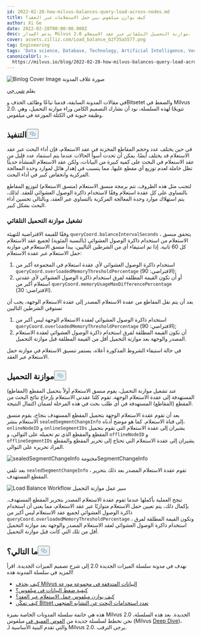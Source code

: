 ```yaml
---
id: 2022-02-28-how-milvus-balances-query-load-across-nodes.md
title: كيف يوازن ميلفوس بين حمل الاستعلامات عبر العقد؟
author: Xi Ge
date: 2022-02-28T00:00:00.000Z
desc: يدعم الإصدار Milvus 2.0 موازنة التحميل التلقائي عبر عقد الاستعلام.
cover: assets.zilliz.com/Load_balance_b2f35a5577.png
tag: Engineering
tags: 'Data science, Database, Technology, Artificial Intelligence, Vector Management'
canonicalUrl: >-
  https://milvus.io/blog/2022-02-28-how-milvus-balances-query-load-across-nodes.md
---
```

<p>
  
   <span class="img-wrapper"> <img translate="no" src="https://assets.zilliz.com/Load_balance_b2f35a5577.png" alt="Binlog Cover Image" class="doc-image" id="binlog-cover-image" />
   </span> <span class="img-wrapper"> <span>صورة غلاف المدونة</span> </span></p>
<p>بقلم <a href="https://github.com/xige-16">شي جي</a></p>
<p>في مقالات المدونة السابقة، قدمنا تباعًا وظائف الحذف وBitsetet والضغط في Milvus 2.0. تتويجًا لهذه السلسلة، نود أن نشارك التصميم الكامن وراء موازنة التحميل، وهي وظيفة حيوية في الكتلة الموزعة في ميلفوس.</p>
<h2 id="Implementation" class="common-anchor-header">التنفيذ<button data-href="#Implementation" class="anchor-icon" translate="no">
      <svg translate="no"
        aria-hidden="true"
        focusable="false"
        height="20"
        version="1.1"
        viewBox="0 0 16 16"
        width="16"
      >
        <path
          fill="#0092E4"
          fill-rule="evenodd"
          d="M4 9h1v1H4c-1.5 0-3-1.69-3-3.5S2.55 3 4 3h4c1.45 0 3 1.69 3 3.5 0 1.41-.91 2.72-2 3.25V8.59c.58-.45 1-1.27 1-2.09C10 5.22 8.98 4 8 4H4c-.98 0-2 1.22-2 2.5S3 9 4 9zm9-3h-1v1h1c1 0 2 1.22 2 2.5S13.98 12 13 12H9c-.98 0-2-1.22-2-2.5 0-.83.42-1.64 1-2.09V6.25c-1.09.53-2 1.84-2 3.25C6 11.31 7.55 13 9 13h4c1.45 0 3-1.69 3-3.5S14.5 6 13 6z"
        ></path>
      </svg>
    </button></h2><p>في حين يختلف عدد وحجم المقاطع المخزنة في عقد الاستعلام، فإن أداء البحث عبر عقد الاستعلام قد يختلف أيضًا. يمكن أن تحدث أسوأ الحالات عندما يتم استنفاد عدد قليل من عقد الاستعلام في البحث على كمية كبيرة من البيانات، ولكن عقد الاستعلام المنشأة حديثًا تظل خاملة لعدم توزيع أي مقطع عليها، مما يتسبب في إهدار هائل لموارد وحدة المعالجة المركزية وانخفاض كبير في أداء البحث.</p>
<p>لتجنب مثل هذه الظروف، تتم برمجة منسق الاستعلام (منسق الاستعلام) لتوزيع المقاطع بالتساوي على كل عقدة استعلام وفقًا لاستخدام ذاكرة الوصول العشوائي للعقد. لذلك، يتم استهلاك موارد وحدة المعالجة المركزية بالتساوي عبر العقد، وبالتالي تحسين أداء البحث بشكل كبير.</p>
<h3 id="Trigger-automatic-load-balance" class="common-anchor-header">تشغيل موازنة التحميل التلقائي</h3><p>وفقًا للقيمة الافتراضية للتهيئة <code translate="no">queryCoord.balanceIntervalSeconds</code> ، يتحقق منسق الاستعلام من استخدام ذاكرة الوصول العشوائي (بالنسبة المئوية) لجميع عقد الاستعلام كل 60 ثانية. إذا تم استيفاء أي من الشرطين التاليين، يبدأ منسق الاستعلام في موازنة حمل الاستعلام عبر عقدة الاستعلام:</p>
<ol>
<li>استخدام ذاكرة الوصول العشوائي لأي عقدة استعلام في المجموعة أكبر من <code translate="no">queryCoord.overloadedMemoryThresholdPercentage</code> (الافتراضي: 90);</li>
<li>أو أن تكون القيمة المطلقة لفرق استخدام ذاكرة الوصول العشوائي لأي عقدتي استعلام أكبر من <code translate="no">queryCoord.memoryUsageMaxDifferencePercentage</code> (الافتراضي: 30).</li>
</ol>
<p>بعد أن يتم نقل المقاطع من عقدة الاستعلام المصدر إلى عقدة الاستعلام الوجهة، يجب أن تستوفي الشرطين التاليين</p>
<ol>
<li>استخدام ذاكرة الوصول العشوائي لعقدة الاستعلام الوجهة ليس أكبر من <code translate="no">queryCoord.overloadedMemoryThresholdPercentage</code> (الافتراضي: 90);</li>
<li>أن تكون القيمة المطلقة لفرق استخدام ذاكرة الوصول العشوائي لعقدة الاستعلام المصدر والوجهة بعد موازنة التحميل أقل من القيمة المطلقة قبل موازنة التحميل.</li>
</ol>
<p>في حالة استيفاء الشروط المذكورة أعلاه، يستمر تنسيق الاستعلام في موازنة حمل الاستعلام عبر العقد.</p>
<h2 id="Load-balance" class="common-anchor-header">موازنة التحميل<button data-href="#Load-balance" class="anchor-icon" translate="no">
      <svg translate="no"
        aria-hidden="true"
        focusable="false"
        height="20"
        version="1.1"
        viewBox="0 0 16 16"
        width="16"
      >
        <path
          fill="#0092E4"
          fill-rule="evenodd"
          d="M4 9h1v1H4c-1.5 0-3-1.69-3-3.5S2.55 3 4 3h4c1.45 0 3 1.69 3 3.5 0 1.41-.91 2.72-2 3.25V8.59c.58-.45 1-1.27 1-2.09C10 5.22 8.98 4 8 4H4c-.98 0-2 1.22-2 2.5S3 9 4 9zm9-3h-1v1h1c1 0 2 1.22 2 2.5S13.98 12 13 12H9c-.98 0-2-1.22-2-2.5 0-.83.42-1.64 1-2.09V6.25c-1.09.53-2 1.84-2 3.25C6 11.31 7.55 13 9 13h4c1.45 0 3-1.69 3-3.5S14.5 6 13 6z"
        ></path>
      </svg>
    </button></h2><p>عند تشغيل موازنة التحميل، يقوم منسق الاستعلام أولاً بتحميل المقطع (المقاطع) المستهدفة إلى عقدة الاستعلام الوجهة. تقوم كلتا عقدتي الاستعلام بإرجاع نتائج البحث من المقطع (المقاطع) المستهدفة في أي طلب بحث في هذه المرحلة لضمان اكتمال النتيجة.</p>
<p>بعد أن تقوم عقدة الاستعلام الوجهة بتحميل المقطع المستهدف بنجاح، يقوم منسق الاستعلام بنشر <code translate="no">sealedSegmentChangeInfo</code> إلى قناة الاستعلام. كما هو موضح أدناه، <code translate="no">onlineNodeID</code> و <code translate="no">onlineSegmentIDs</code> يشيران إلى عقدة الاستعلام التي تقوم بتحميل المقطع والمقطع الذي تم تحميله على التوالي، و <code translate="no">offlineNodeID</code> و <code translate="no">offlineSegmentIDs</code> يشيران إلى عقدة الاستعلام التي تحتاج إلى تحرير المقطع والمقطع المراد تحريره على التوالي.</p>
<p>
  
   <span class="img-wrapper"> <img translate="no" src="https://assets.zilliz.com/20220228_145413_f253cec15b.png" alt="sealedSegmentChangeInfo" class="doc-image" id="sealedsegmentchangeinfo" />
   </span> <span class="img-wrapper"> <span>مختومةSegmentChangeInfo</span> </span></p>
<p>بعد تلقي <code translate="no">sealedSegmentChangeInfo</code> ، تقوم عقدة الاستعلام المصدر بعد ذلك بتحرير المقطع المستهدف.</p>
<p>
  
   <span class="img-wrapper"> <img translate="no" src="https://assets.zilliz.com/20220228_145436_2604bc57a5.png" alt="Load Balance Workflow" class="doc-image" id="load-balance-workflow" />
   </span> <span class="img-wrapper"> <span>سير عمل موازنة التحميل</span> </span></p>
<p>تنجح العملية بأكملها عندما تقوم عقدة الاستعلام المصدر بتحرير المقطع المستهدف. بإكمال ذلك، يتم تعيين حمل الاستعلام متوازنًا عبر عقد الاستعلام، مما يعني أن استخدام ذاكرة الوصول العشوائي لجميع عقد الاستعلام ليس أكبر من <code translate="no">queryCoord.overloadedMemoryThresholdPercentage</code> ، وتكون القيمة المطلقة لفرق استخدام ذاكرة الوصول العشوائي لعقد الاستعلام المصدر والوجهة بعد موازنة التحميل أقل من تلك التي كانت قبل موازنة التحميل.</p>
<h2 id="Whats-next" class="common-anchor-header">ما التالي؟<button data-href="#Whats-next" class="anchor-icon" translate="no">
      <svg translate="no"
        aria-hidden="true"
        focusable="false"
        height="20"
        version="1.1"
        viewBox="0 0 16 16"
        width="16"
      >
        <path
          fill="#0092E4"
          fill-rule="evenodd"
          d="M4 9h1v1H4c-1.5 0-3-1.69-3-3.5S2.55 3 4 3h4c1.45 0 3 1.69 3 3.5 0 1.41-.91 2.72-2 3.25V8.59c.58-.45 1-1.27 1-2.09C10 5.22 8.98 4 8 4H4c-.98 0-2 1.22-2 2.5S3 9 4 9zm9-3h-1v1h1c1 0 2 1.22 2 2.5S13.98 12 13 12H9c-.98 0-2-1.22-2-2.5 0-.83.42-1.64 1-2.09V6.25c-1.09.53-2 1.84-2 3.25C6 11.31 7.55 13 9 13h4c1.45 0 3-1.69 3-3.5S14.5 6 13 6z"
        ></path>
      </svg>
    </button></h2><p>نهدف في مدونة سلسلة الميزات الجديدة 2.0 إلى شرح تصميم الميزات الجديدة. اقرأ المزيد في سلسلة المدونة هذه!</p>
<ul>
<li><a href="https://milvus.io/blog/2022-02-07-how-milvus-deletes-streaming-data-in-distributed-cluster.md">كيف يحذف Milvus البيانات المتدفقة في مجموعة موزعة</a></li>
<li><a href="https://milvus.io/blog/2022-2-21-compact.md">كيفية ضغط البيانات في ميلفوس؟</a></li>
<li><a href="https://milvus.io/blog/2022-02-28-how-milvus-balances-query-load-across-nodes.md">كيف يوازن ميلفوس حمل الاستعلام عبر العقد؟</a></li>
<li><a href="https://milvus.io/blog/2022-2-14-bitset.md">كيف تمكّن Bitset تعدد استخدامات البحث عن التشابه المتجهي</a></li>
</ul>
<p>هذه هي خاتمة سلسلة المدونات الخاصة بميزة Milvus 2.0 الجديدة. بعد هذه السلسلة، نحن نخطط لسلسلة جديدة من <a href="https://milvus.io/blog/deep-dive-1-milvus-architecture-overview.md">الغوص العميق في</a> ميلفوس (Milvus <a href="https://milvus.io/blog/deep-dive-1-milvus-architecture-overview.md">Deep Dive</a>)، والتي تقدم البنية الأساسية لـ Milvus 2.0. يرجى الترقب.</p>
